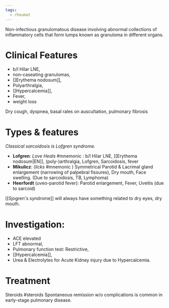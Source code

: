 ```yaml
---
tags:
  - rheumat
---
```

Non-infectious granulomatous disease involving abnormal collections of inflammatory cells that form lumps known as granuloma in different organs.
# Clinical Features
- b/l Hilar LNE, 
- non-caseating granulomas, 
- [[Erythema nodosum]], 
- Polyarthralgia, 
- [[Hypercalcemia]], 
- Fever, 
- weight loss

Dry cough, dyspnea, basal rales on auscultation, pulmonary fibrosis
# Types & features
*Classical sarcoidosis is Lofgren syndrome.*

- **Lofgren**: *Love Heals* #mnemonic : b/l Hilar LNE, [[Erythema nodosum|EN]], (poly-)arthralgia, Lofgren, Sarcoidosis, fever
- **Mikulicz**: (*licks* #mnemonic ) Symmetrical Parotid & Lacrimal gland enlargement (narrowing of palpebral fissures), Dry mouth, Face swelling. (Due to sarcoidosis, TB, Lymphoma)
- **Heerfordt** (uveo-parotid fever): Parotid enlargement, Fever, Uveitis (due to sarcoid)

[[Sjogren's syndrome]] will always have something related to dry eyes, dry mouth.
# Investigation:
- ACE elevated
- LFT abnormal, 
- Pulmonary function test: Restrictive, 
- [[Hypercalcemia]], 
- Urea & Electrolytes for Acute Kidney injury due to Hypercalcemia.
# Treatment
Steroids #steroids 
Spontaneous remission w/o complications is common in early-stage pulmonary disease. 